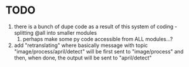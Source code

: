 # TODO

1. there is a bunch of dupe code as a result of this system of coding - splitting @all into smaller modules
   1. perhaps make some py code accessible from ALL modules...?
2. add "retranslating" where basically message with topic "image/process/april/detect" will be first sent to "image/process" and then, when done, the output will be sent to "april/detect"
